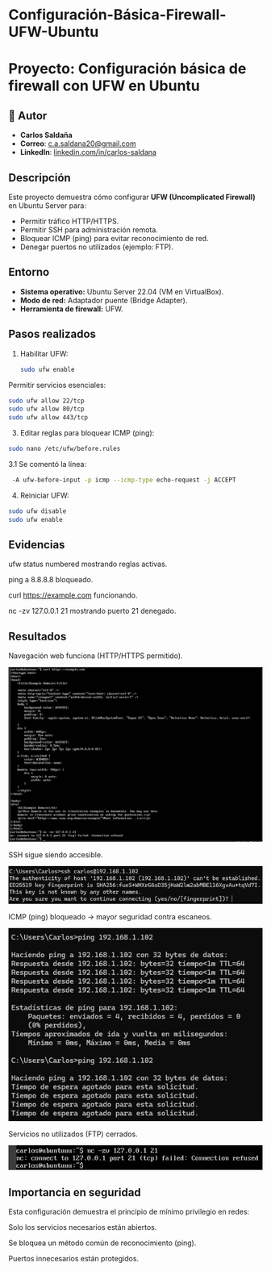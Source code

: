 # Configuración-Básica-Firewall-UFW-Ubuntu
# Proyecto: Configuración básica de firewall con UFW en Ubuntu
## 👤 Autor
- **Carlos Saldaña**                                                          
- **Correo**: [c.a.saldana20@gmail.com](mailto:c.a.sadlana20@gmail.com)
- **LinkedIn**: [linkedin.com/in/carlos-saldana](www.linkedin.com/in/carlossalca)

## Descripción
Este proyecto demuestra cómo configurar **UFW (Uncomplicated Firewall)** en Ubuntu Server para:
- Permitir tráfico HTTP/HTTPS.
- Permitir SSH para administración remota.
- Bloquear ICMP (ping) para evitar reconocimiento de red.
- Denegar puertos no utilizados (ejemplo: FTP).

## Entorno
- **Sistema operativo:** Ubuntu Server 22.04 (VM en VirtualBox).
- **Modo de red:** Adaptador puente (Bridge Adapter).
- **Herramienta de firewall:** UFW.

## Pasos realizados
1. Habilitar UFW:
   ```bash
   sudo ufw enable
Permitir servicios esenciales:
  ```bash
  sudo ufw allow 22/tcp
  sudo ufw allow 80/tcp
  sudo ufw allow 443/tcp
  ```

3. Editar reglas para bloquear ICMP (ping):
  ```bash
  sudo nano /etc/ufw/before.rules
  ```

  3.1 Se comentó la línea:
  ```bash
   -A ufw-before-input -p icmp --icmp-type echo-request -j ACCEPT
  ```

4. Reiniciar UFW:
  ```bash
 sudo ufw disable
 sudo ufw enable
  ```
## Evidencias

ufw status numbered mostrando reglas activas.

ping a 8.8.8.8 bloqueado.

curl https://example.com funcionando.

nc -zv 127.0.0.1 21 mostrando puerto 21 denegado.

## Resultados

Navegación web funciona (HTTP/HTTPS permitido).

![image alt](https://github.com/hayligg/Configuraci-n-B-sica-Firewall-UFW-Ubuntu-/blob/3f01f792ef15960ee64a9754e2e8772ad913f151/https%20result.png)

SSH sigue siendo accesible.

![image alt](https://github.com/hayligg/Configuraci-n-B-sica-Firewall-UFW-Ubuntu-/blob/8775c8f94bffcd37d605f0b1047739710124139b/ssh.png)

ICMP (ping) bloqueado → mayor seguridad contra escaneos.

![image alt](https://github.com/hayligg/Configuraci-n-B-sica-Firewall-UFW-Ubuntu-/blob/3f01f792ef15960ee64a9754e2e8772ad913f151/ping%20request.png)

Servicios no utilizados (FTP) cerrados.

![image alt](https://github.com/hayligg/Configuraci-n-B-sica-Firewall-UFW-Ubuntu-/blob/3f01f792ef15960ee64a9754e2e8772ad913f151/conexion%20refused.png
)

## Importancia en seguridad

Esta configuración demuestra el principio de mínimo privilegio en redes:

Solo los servicios necesarios están abiertos.

Se bloquea un método común de reconocimiento (ping).

Puertos innecesarios están protegidos.
